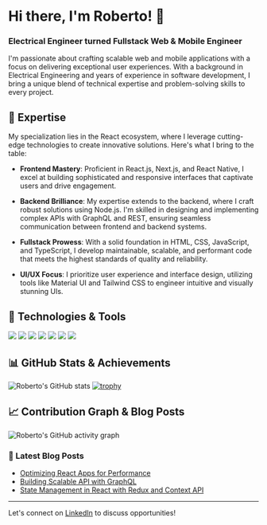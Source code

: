 # Hi there, I'm Roberto! 👋

### Electrical Engineer turned Fullstack Web & Mobile Engineer

I'm passionate about crafting scalable web and mobile applications with a focus on delivering exceptional user experiences. With a background in Electrical Engineering and years of experience in software development, I bring a unique blend of technical expertise and problem-solving skills to every project.

## 🚀 Expertise

My specialization lies in the React ecosystem, where I leverage cutting-edge technologies to create innovative solutions. Here's what I bring to the table:

- **Frontend Mastery**: Proficient in React.js, Next.js, and React Native, I excel at building sophisticated and responsive interfaces that captivate users and drive engagement.
  
- **Backend Brilliance**: My expertise extends to the backend, where I craft robust solutions using Node.js. I'm skilled in designing and implementing complex APIs with GraphQL and REST, ensuring seamless communication between frontend and backend systems.
  
- **Fullstack Prowess**: With a solid foundation in HTML, CSS, JavaScript, and TypeScript, I develop maintainable, scalable, and performant code that meets the highest standards of quality and reliability.
  
- **UI/UX Focus**: I prioritize user experience and interface design, utilizing tools like Material UI and Tailwind CSS to engineer intuitive and visually stunning UIs.

## 🔧 Technologies & Tools

![](https://img.shields.io/badge/Code-React.js-informational?style=flat&logo=react&logoColor=61DAFB&color=2bbc8a)
![](https://img.shields.io/badge/Code-Next.js-informational?style=flat&logo=next.js&logoColor=white&color=2bbc8a)
![](https://img.shields.io/badge/Code-React_Native-informational?style=flat&logo=react&logoColor=61DAFB&color=2bbc8a)
![](https://img.shields.io/badge/Backend-Node.js-informational?style=flat&logo=node.js&logoColor=339933&color=2bbc8a)
![](https://img.shields.io/badge/API-GraphQL-informational?style=flat&logo=graphql&logoColor=E10098&color=2bbc8a)
![](https://img.shields.io/badge/API-REST-informational?style=flat&logoColor=white&color=2bbc8a)
![](https://img.shields.io/badge/UI-Material_UI-informational?style=flat&logo=material-ui&logoColor=0081CB&color=2bbc8a)

## 📊 GitHub Stats & Achievements

![Roberto's GitHub stats](https://github-readme-stats.vercel.app/api?username=robertocandales&show_icons=true&theme=radical)
[![trophy](https://github-profile-trophy.vercel.app/?username=robertocandales&theme=nord)](https://github.com/ryo-ma/github-profile-trophy)

## 📈 Contribution Graph & Blog Posts

![Roberto's GitHub activity graph](https://activity-graph.herokuapp.com/graph?username=robertocandales&theme=xcode)

### 📝 Latest Blog Posts

<!-- BLOG-POST-LIST:START -->
- [Optimizing React Apps for Performance](#)
- [Building Scalable API with GraphQL](#)
- [State Management in React with Redux and Context API](#)
<!-- BLOG-POST-LIST:END -->

---

Let's connect on [LinkedIn](https://www.linkedin.com/in/robertocandales) to discuss opportunities!

